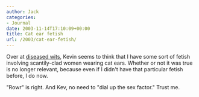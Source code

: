 ```yaml
---
author: Jack
categories:
- Journal
date: 2003-11-14T17:10:09+00:00
title: Cat ear fetish
url: /2003/cat-ear-fetish/
---
```


Over at [diseased wits][1], Kevin seems to think that I have some sort of fetish involving scantily-clad women wearing cat ears. Whether or not it was true is no longer relevant, because even if I didn't have that particular fetish before, I do now.

"Rowr" is right. And Kev, no need to "dial up the sex factor." Trust me.

 [1]: http://www.diseasedwits.com/index.php?entry=/drawings/kitty_gal.txt "k's diseased wits"